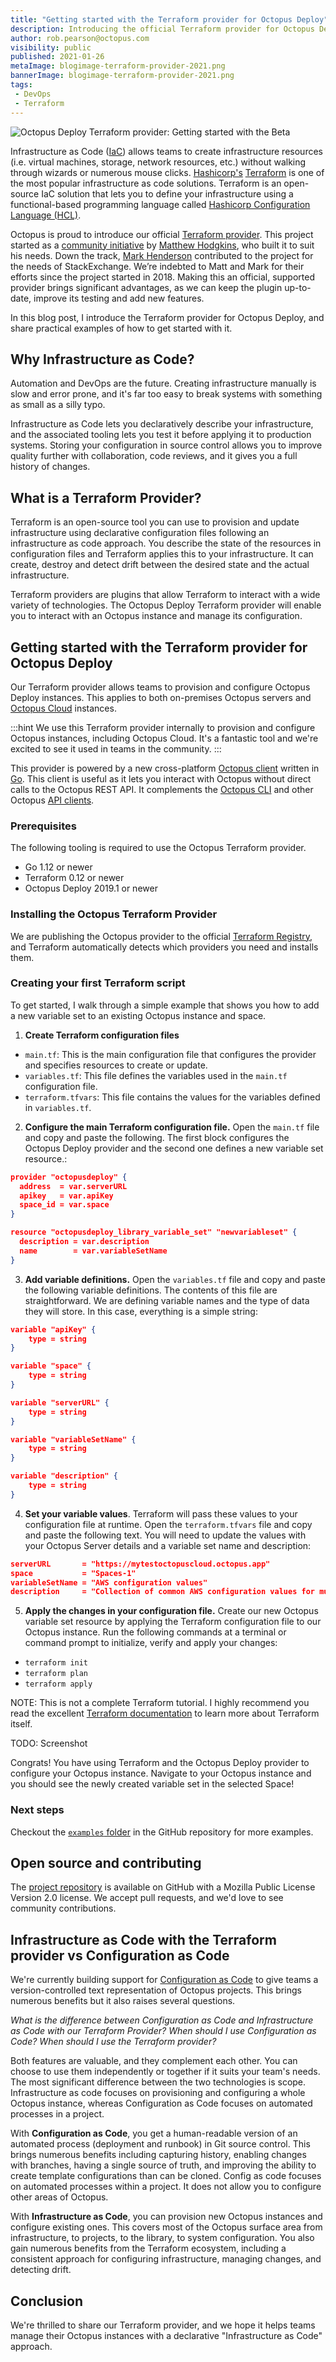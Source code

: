 ```yaml
---
title: "Getting started with the Terraform provider for Octopus Deploy"
description: Introducing the official Terraform provider for Octopus Deploy. Learn how to manage Octopus instances with Terraform.
author: rob.pearson@octopus.com
visibility: public
published: 2021-01-26
metaImage: blogimage-terraform-provider-2021.png
bannerImage: blogimage-terraform-provider-2021.png
tags:
 - DevOps
 - Terraform
---
```


![Octopus Deploy Terraform provider: Getting started with the Beta](blogimage-terraform-provider-2021.png)

Infrastructure as Code ([IaC](https://searchitoperations.techtarget.com/definition/Infrastructure-as-Code-IAC#:~:text=Infrastructure%20as%20code%2C%20also%20referred,hardware%20devices%20and%20operating%20systems.)) allows teams to create infrastructure resources (i.e. virtual machines, storage, network resources, etc.) without walking through wizards or numerous mouse clicks. [Hashicorp's](https://www.hashicorp.com) [Terraform](https://www.terraform.io) is one of the most popular infrastructure as code solutions. Terraform is an open-source IaC solution that lets you to define your infrastructure using a functional-based programming language called [Hashicorp Configuration Language (HCL)](https://github.com/hashicorp/hcl). 

Octopus is proud to introduce our official [Terraform provider](https://github.com/OctopusDeploy/terraform-provider-octopusdeploy). This project started as a [community initiative](https://github.com/MattHodge/terraform-provider-octopusdeploy) by [Matthew Hodgkins](https://github.com/MattHodge/), who built it to suit his needs. Down the track, [Mark Henderson](https://github.com/mhenderson-so) contributed to the project for the needs of StackExchange. We’re indebted to Matt and Mark for their efforts since the project started in 2018. Making this an official, supported provider brings significant advantages, as we can keep the plugin up-to-date, improve its testing and add new features.

In this blog post, I introduce the Terraform provider for Octopus Deploy, and share practical examples of how to get started with it. 

## Why Infrastructure as Code?

Automation and DevOps are the future. Creating infrastructure manually is slow and error prone, and it's far too easy to break systems with something as small as a silly typo.

Infrastructure as Code lets you declaratively describe your infrastructure, and the associated tooling lets you test it before applying it to production systems. Storing your configuration in source control allows you to improve quality further with collaboration, code reviews, and it gives you a full history of changes. 

## What is a Terraform Provider? 

Terraform is an open-source tool you can use to provision and update infrastructure using declarative configuration files following an infrastructure as code approach. You describe the state of the resources in configuration files and Terraform applies this to your infrastructure. It can create, destroy and detect drift between the desired state and the actual infrastructure.

Terraform providers are plugins that allow Terraform to interact with a wide variety of technologies. The Octopus Deploy Terraform provider will enable you to interact with an Octopus instance and manage its configuration.

## Getting started with the Terraform provider for Octopus Deploy

Our Terraform provider allows teams to provision and configure Octopus Deploy instances. This applies to both on-premises Octopus servers and [Octopus Cloud](https://octopus.com/pricing/cloud) instances. 

:::hint
We use this Terraform provider internally to provision and configure Octopus instances, including Octopus Cloud. It's a fantastic tool and we're excited to see it used in teams in the community.
:::

This provider is powered by a new cross-platform [Octopus client](https://github.com/OctopusDeploy/go-octopusdeploy) written in [Go](https://golang.org). This client is useful as it lets you interact with Octopus without direct calls to the Octopus REST API. It complements the [Octopus CLI](https://octopus.com/docs/octopus-rest-api/octopus-cli) and other Octopus [API clients](https://octopus.com/docs/octopus-rest-api).

### Prerequisites

The following tooling is required to use the Octopus Terraform provider.

* Go 1.12 or newer
* Terraform 0.12 or newer
* Octopus Deploy 2019.1 or newer <!-- TODO: Confirm if this is correct or not. -->

### Installing the Octopus Terraform Provider

We are publishing the Octopus provider to the official [Terraform Registry](https://registry.terraform.io), and Terraform automatically detects which providers you need and installs them.

### Creating your first Terraform script

To get started, I walk through a simple example that shows you how to add a new variable set to an existing Octopus instance and space. 

1. **Create Terraform configuration files**

* `main.tf`: This is the main configuration file that configures the provider and specifies resources to create or update. 
* `variables.tf`: This file defines the variables used in the `main.tf` configuration file.
* `terraform.tfvars`: This file contains the values for the variables defined in `variables.tf`.

2. **Configure the main Terraform configuration file.** Open the `main.tf` file and copy and paste the following. The first block configures the Octopus Deploy provider and the second one defines a new variable set resource.:

``` json
provider "octopusdeploy" {
  address  = var.serverURL
  apikey   = var.apiKey
  space_id = var.space
}

resource "octopusdeploy_library_variable_set" "newvariableset" {
  description = var.description
  name        = var.variableSetName
}
```

3. **Add variable definitions.** Open the `variables.tf` file and copy and paste the following variable definitions. The contents of this file are straightforward. We are defining variable names and the type of data they will store. In this case, everything is a simple string:

```json
variable "apiKey" {
    type = string
}

variable "space" {
    type = string
}

variable "serverURL" {
    type = string
}

variable "variableSetName" {
    type = string
}

variable "description" {
    type = string
}
```

4. **Set your variable values**. Terraform will pass these values to your configuration file at runtime. Open the `terraform.tfvars` file and copy and paste the following text. You will need to update the values with your Octopus Server details and a variable set name and description:

```json
serverURL       = "https://mytestoctopuscloud.octopus.app"
space           = "Spaces-1"
variableSetName = "AWS configuration values"
description     = "Collection of common AWS configuration values for multiple automated deployment and runbook processes."
```

5. **Apply the changes in your configuration file.** Create our new Octopus variable set resource by applying the Terraform configuration file to our Octopus instance. Run the following commands at a terminal or command prompt to initialize, verify and apply your changes:

* `terraform init`
* `terraform plan`
* `terraform apply`

NOTE: This is not a complete Terraform tutorial. I highly recommend you read the excellent [Terraform documentation](https://www.terraform.io/docs/) to learn more about Terraform itself.

TODO: Screenshot

Congrats! You have using Terraform and the Octopus Deploy provider to configure your Octopus instance. Navigate to your Octopus instance and you should see the newly created variable set in the selected Space!

### Next steps

Checkout the [`examples` folder](https://github.com/OctopusDeploy/terraform-provider-octopusdeploy/tree/master/examples) in the GitHub repository for more examples. 

## Open source and contributing

The [project repository](https://github.com/OctopusDeploy/go-octopusdeploy) is available on GitHub with a Mozilla Public License Version 2.0 license. We accept pull requests, and we'd love to see community contributions.

## Infrastructure as Code with the Terraform provider vs Configuration as Code

We're currently building support for [Configuration as Code](https://octopus.com/blog/shaping-config-as-code) to give teams a version-controlled text representation of Octopus projects. This brings numerous benefits but it also raises several questions. 

*What is the difference between Configuration as Code and Infrastructure as Code with our Terraform Provider? When should I use Configuration as Code? When should I use the Terraform provider?*

Both features are valuable, and they complement each other. You can choose to use them independently or together if it suits your team's needs. The most significant difference between the two technologies is scope. Infrastructure as code focuses on provisioning and configuring a whole Octopus instance, whereas Configuration as Code focuses on automated processes in a project.

With **Configuration as Code**, you get a human-readable version of an automated process (deployment and runbook) in Git source control. This brings numerous benefits including capturing history, enabling changes with branches, having a single source of truth, and improving the ability to create template configurations than can be cloned. Config as code focuses on automated processes within a project. It does not allow you to configure other areas of Octopus.

With **Infrastructure as Code**, you can provision new Octopus instances and configure existing ones. This covers most of the Octopus surface area from infrastructure, to projects, to the library, to system configuration. You also gain numerous benefits from the Terraform ecosystem, including a consistent approach for configuring infrastructure, managing changes, and detecting drift.

## Conclusion

We're thrilled to share our Terraform provider, and we hope it helps teams manage their Octopus instances with a declarative "Infrastructure as Code" approach. 
